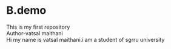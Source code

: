 # B.demo
This is my first repository 
<br>
Author-vatsal maithani
<br>
Hi my name is vatsal maithani.i am a student of sgrru university
